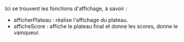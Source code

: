 <DOCTYPE html>
  <head>
  </head>
  <body>
  <p>Ici se trouvent les fonctions d'affichage, à savoir :</p>
  <ul>
    <li>afficherPlateau : réalise l'affichage du plateau.</li>
    <li>afficheScore : affiche le plateau final et donne les scores, donne le vainqueur.</li>
  </ul>
  </body>
</html>
